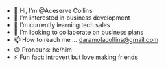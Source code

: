 - 👋 Hi, I’m @Aceserve Collins
- 👀 I’m interested in business development 
- 🌱 I’m currently learning tech sales 
- 💞️ I’m looking to collaborate on business plans 
- 📫 How to reach me ... daramolacollins@gmail.com
- 😄 Pronouns: he/him
- ⚡ Fun fact: introvert but love making friends 

<!---
Aceserve/Aceserve is a ✨ special ✨ repository because its `README.md` (this file) appears on your GitHub profile.
You can click the Preview link to take a look at your changes.
--->
